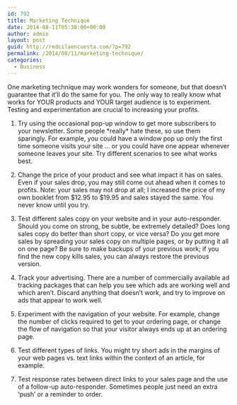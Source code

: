 ```yaml
---
id: 792
title: Marketing Technique
date: 2014-08-11T05:38:00+00:00
author: admin
layout: post
guid: http://redcilaencuesta.com/?p=792
permalink: /2014/08/11/marketing-technique/
categories:
  - Business
---
```

One marketing technique may work wonders for someone, but that doesn&#8217;t guarantee that it&#8217;ll do the same for you. The only way to really know what works for YOUR products and YOUR target audience is to experiment. Testing and experimentation are crucial to increasing your profits.

1. Try using the occasional pop-up window to get more subscribers to your newsletter. Some people \*really\* hate these, so use them sparingly. For example, you could have a window pop up only the first time someone visits your site &#8230; or you could have one appear whenever someone leaves your site. Try different scenarios to see what works best.

2. Change the price of your product and see what impact it has on sales. Even if your sales drop, you may still come out ahead when it comes to profits. Note: your sales may not drop at all; I increased the price of my own booklet from $12.95 to $19.95 and sales stayed the same. You never know until you try.

3. Test different sales copy on your website and in your auto-responder. Should you come on strong, be subtle, be extremely detailed? Does long sales copy do better than short copy, or vice versa? Do you get more sales by spreading your sales copy on multiple pages, or by putting it all on one page? Be sure to make backups of your previous work; if you find the new copy kills sales, you can always restore the previous version.

4. Track your advertising. There are a number of commercially available ad tracking packages that can help you see which ads are working well and which aren&#8217;t. Discard anything that doesn&#8217;t work, and try to improve on ads that appear to work well.

5. Experiment with the navigation of your website. For example, change the number of clicks required to get to your ordering page, or change the flow of navigation so that your visitor always ends up at an ordering page.

6. Test different types of links. You might try short ads in the margins of your web pages vs. text links within the context of an article, for example.

7. Test response rates between direct links to your sales page and the use of a follow-up auto-responder. Sometimes people just need an extra &#8216;push&#8217; or a reminder to order.